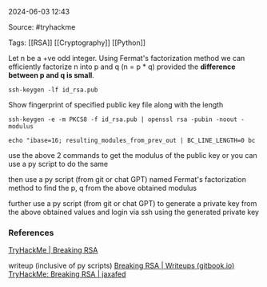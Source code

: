 
2024-06-03 12:43

Source: #tryhackme 

Tags: [[RSA]] [[Cryptography]] [[Python]] 

 Let n be a +ve odd integer. Using Fermat's factorization method we can efficiently factorize n into p and q (n = p * q) provided the **difference between p and q is small**.

```
ssh-keygen -lf id_rsa.pub 
```
Show fingerprint of specified public key file along with the length 

```
ssh-keygen -e -m PKCS8 -f id_rsa.pub | openssl rsa -pubin -noout -modulus
```


```
echo "ibase=16; resulting_modules_from_prev_out | BC_LINE_LENGTH=0 bc
```


use the above 2 commands to get the modulus of the public key or you can use a py script to do the same 

then use a py script (from git or chat GPT) named Fermat's factorization method to find the p, q from the above obtained modulus

further use a py script (from git or chat GPT) to generate a private key from the above obtained values and login via ssh using the generated private key 




### References
[TryHackMe | Breaking RSA](https://tryhackme.com/r/room/breakrsa)

writeup (inclusive of py scripts)
[Breaking RSA | Writeups (gitbook.io)](https://0xb0b.gitbook.io/writeups/tryhackme/2024/breaking-rsa)
[TryHackMe: Breaking RSA | jaxafed](https://jaxafed.github.io/posts/tryhackme-breaking_rsa/)